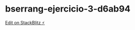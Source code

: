 # bserrang-ejercicio-3-d6ab94

[Edit on StackBlitz ⚡️](https://stackblitz.com/edit/bserrang-ejercicio-3-d6ab94)